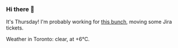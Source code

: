 ### Hi there :wave:

It's Thursday! I'm probably working for [this bunch](https://github.com/kohofinancial), moving some Jira tickets.

Weather in Toronto: clear, at +6°C.
